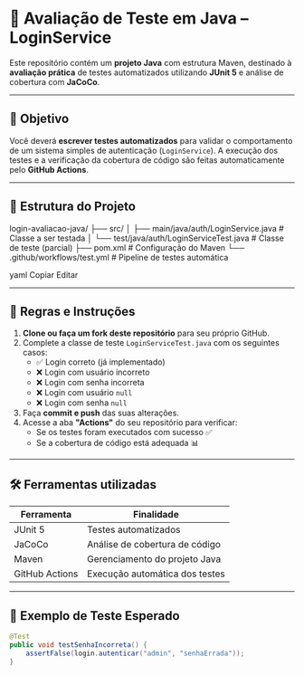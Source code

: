 # 🧪 Avaliação de Teste em Java – LoginService

Este repositório contém um **projeto Java** com estrutura Maven, destinado à **avaliação prática** de testes automatizados utilizando **JUnit 5** e análise de cobertura com **JaCoCo**.

---

## 🎯 Objetivo

Você deverá **escrever testes automatizados** para validar o comportamento de um sistema simples de autenticação (`LoginService`). A execução dos testes e a verificação da cobertura de código são feitas automaticamente pelo **GitHub Actions**.

---

## 📄 Estrutura do Projeto

login-avaliacao-java/
├── src/
│ ├── main/java/auth/LoginService.java # Classe a ser testada
│ └── test/java/auth/LoginServiceTest.java # Classe de teste (parcial)
├── pom.xml # Configuração do Maven
└── .github/workflows/test.yml # Pipeline de testes automática

yaml
Copiar
Editar

---

## 📌 Regras e Instruções

1. **Clone ou faça um fork deste repositório** para seu próprio GitHub.
2. Complete a classe de teste `LoginServiceTest.java` com os seguintes casos:
   - ✅ Login correto (já implementado)
   - ❌ Login com usuário incorreto
   - ❌ Login com senha incorreta
   - ❌ Login com usuário `null`
   - ❌ Login com senha `null`
3. Faça **commit e push** das suas alterações.
4. Acesse a aba **"Actions"** do seu repositório para verificar:
   - Se os testes foram executados com sucesso ✅
   - Se a cobertura de código está adequada 📊

---

## 🛠️ Ferramentas utilizadas

| Ferramenta     | Finalidade                           |
|----------------|--------------------------------------|
| JUnit 5        | Testes automatizados                 |
| JaCoCo         | Análise de cobertura de código       |
| Maven          | Gerenciamento do projeto Java        |
| GitHub Actions | Execução automática dos testes       |

---

## 🧪 Exemplo de Teste Esperado

```java
@Test
public void testSenhaIncorreta() {
    assertFalse(login.autenticar("admin", "senhaErrada"));
}
